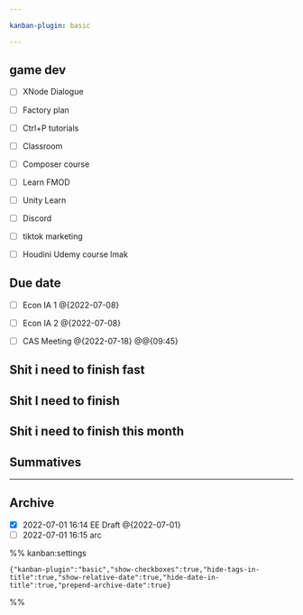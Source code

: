 ```yaml
---

kanban-plugin: basic

---
```


## game dev

- [ ] XNode Dialogue
- [ ] Factory plan
- [ ] Ctrl+P tutorials
- [ ] Classroom
- [ ] Composer course
- [ ] Learn FMOD
- [ ] Unity Learn
- [ ] Discord
- [ ] tiktok marketing
- [ ] Houdini Udemy course lmak


## Due date

- [ ] Econ IA 1 @{2022-07-08}
- [ ] Econ IA 2 @{2022-07-08}
- [ ] CAS Meeting @{2022-07-18} @@{09:45}


## Shit i need to finish fast



## Shit I need to finish



## Shit i need to finish this month



## Summatives



***

## Archive

- [x] 2022-07-01 16:14 EE Draft @{2022-07-01}
- [ ] 2022-07-01 16:15 arc

%% kanban:settings
```
{"kanban-plugin":"basic","show-checkboxes":true,"hide-tags-in-title":true,"show-relative-date":true,"hide-date-in-title":true,"prepend-archive-date":true}
```
%%